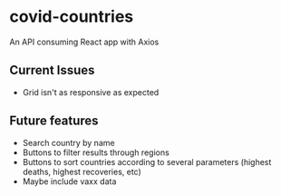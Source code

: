# covid-countries
An API consuming React app with Axios

## Current Issues
- Grid isn't as responsive as expected

## Future features
- Search country by name
- Buttons to filter results through regions
- Buttons to sort countries according to several parameters (highest deaths, highest recoveries, etc)
- Maybe include vaxx data
